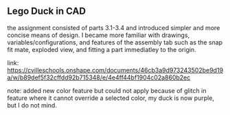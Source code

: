 ## Lego Duck in CAD
  the assignment consisted of parts 3.1-3.4 and introduced simpler and more concise means of design. 
  I became more familiar with drawings, variables/configurations, and features of the assembly tab 
  such as the snap fit mate, exploded view, and fitting a part immediatley to the origin.
  
link: https://cvilleschools.onshape.com/documents/46cb3a9d973243502be9d19a/w/b89def5f32cffdd92b715348/e/4e4ff44bf1904c02a860b2ec
 
 
 note: added new color feature but could  not apply because of glitch in feature
 where it cannot override a selected color, my duck is now purple, but I do not
 mind.
